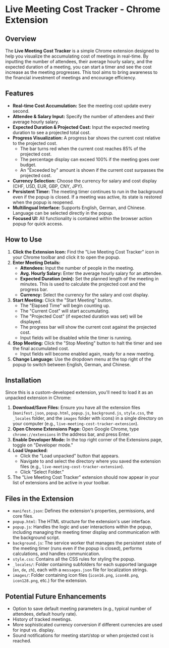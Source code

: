 # Live Meeting Cost Tracker - Chrome Extension

## Overview

The **Live Meeting Cost Tracker** is a simple Chrome extension designed to help you visualize the accumulating cost of meetings in real-time. By inputting the number of attendees, their average hourly salary, and the expected duration of a meeting, you can start a timer and see the cost increase as the meeting progresses. This tool aims to bring awareness to the financial investment of meetings and encourage efficiency.

## Features

* **Real-time Cost Accumulation:** See the meeting cost update every second.
* **Attendee & Salary Input:** Specify the number of attendees and their average hourly salary.
* **Expected Duration & Projected Cost:** Input the expected meeting duration to see a projected total cost.
* **Progress Visualization:** A progress bar shows the current cost relative to the projected cost.
    * The bar turns red when the current cost reaches 85% of the projected cost.
    * The percentage display can exceed 100% if the meeting goes over budget.
    * An "Exceeded by" amount is shown if the current cost surpasses the projected cost.
* **Currency Selection:** Choose the currency for salary and cost display (CHF, USD, EUR, GBP, CNY, JPY).
* **Persistent Timer:** The meeting timer continues to run in the background even if the popup is closed. If a meeting was active, its state is restored when the popup is reopened.
* **Multilingual Interface:** Supports English, German, and Chinese. Language can be selected directly in the popup.
* **Focused UI:** All functionality is contained within the browser action popup for quick access.

## How to Use

1.  **Click the Extension Icon:** Find the "Live Meeting Cost Tracker" icon in your Chrome toolbar and click it to open the popup.
2.  **Enter Meeting Details:**
    * **Attendees:** Input the number of people in the meeting.
    * **Avg. Hourly Salary:** Enter the average hourly salary for an attendee.
    * **Expected Duration (min):** Set the planned length of the meeting in minutes. This is used to calculate the projected cost and the progress bar.
    * **Currency:** Select the currency for the salary and cost display.
3.  **Start Meeting:** Click the "Start Meeting" button.
    * The "Elapsed Time" will begin counting up.
    * The "Current Cost" will start accumulating.
    * The "Projected Cost" (if expected duration was set) will be displayed.
    * The progress bar will show the current cost against the projected cost.
    * Input fields will be disabled while the timer is running.
4.  **Stop Meeting:** Click the "Stop Meeting" button to halt the timer and see the final accumulated cost.
    * Input fields will become enabled again, ready for a new meeting.
5.  **Change Language:** Use the dropdown menu at the top right of the popup to switch between English, German, and Chinese.

## Installation

Since this is a custom-developed extension, you'll need to load it as an unpacked extension in Chrome:

1.  **Download/Save Files:** Ensure you have all the extension files (`manifest.json`, `popup.html`, `popup.js`, `background.js`, `style.css`, the `_locales` folder, and the `images` folder with icons) in a single directory on your computer (e.g., `live-meeting-cost-tracker-extension`).
2.  **Open Chrome Extensions Page:** Open Google Chrome, type `chrome://extensions` in the address bar, and press Enter.
3.  **Enable Developer Mode:** In the top right corner of the Extensions page, toggle on "Developer mode."
4.  **Load Unpacked:**
    * Click the "Load unpacked" button that appears.
    * Navigate to and select the directory where you saved the extension files (e.g., `live-meeting-cost-tracker-extension`).
    * Click "Select Folder."
5.  The "Live Meeting Cost Tracker" extension should now appear in your list of extensions and be active in your toolbar.

## Files in the Extension

* `manifest.json`: Defines the extension's properties, permissions, and core files.
* `popup.html`: The HTML structure for the extension's user interface.
* `popup.js`: Handles the logic and user interactions within the popup, including managing the meeting timer display and communication with the background script.
* `background.js`: The service worker that manages the persistent state of the meeting timer (runs even if the popup is closed), performs calculations, and handles communication.
* `style.css`: Contains all the CSS rules for styling the popup.
* `_locales/`: Folder containing subfolders for each supported language (`en`, `de`, `zh`), each with a `messages.json` file for localization strings.
* `images/`: Folder containing icon files (`icon16.png`, `icon48.png`, `icon128.png`, etc.) for the extension.

## Potential Future Enhancements

* Option to save default meeting parameters (e.g., typical number of attendees, default hourly rate).
* History of tracked meetings.
* More sophisticated currency conversion if different currencies are used for input vs. display.
* Sound notifications for meeting start/stop or when projected cost is reached.
